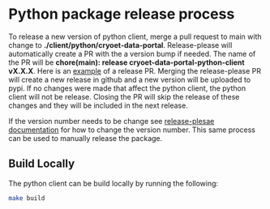 # Python package release process
To release a new version of python client, merge a pull request to main with change to **./client/python/cryoet-data-portal**. Release-please will automatically create a PR with the a version bump if needed. The name of the PR will be **chore(main): release cryoet-data-portal-python-client vX.X.X**. Here is an [example](https://github.com/chanzuckerberg/cryoet-data-portal/pull/981) of a release PR. Merging the release-please PR will create a new release in github and a new version will be uploaded to pypi. If no changes were made that affect the python client, the python client will not be release. Closing the PR will skip the release of these changes and they will be included in the next release.

If the version number needs to be change see [release-plesae documentation](https://github.com/googleapis/release-please?tab=readme-ov-file#how-do-i-change-the-version-number) for how to change the version number. This same process can be used to manually release the package.

## Build Locally
The python client can be build locally by running the following:
```bash
make build
```

